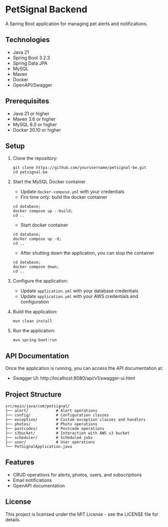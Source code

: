 # PetSignal Backend

A Spring Boot application for managing pet alerts and notifications.

## Technologies
- Java 21
- Spring Boot 3.2.3
- Spring Data JPA
- MySQL
- Maven
- Docker
- OpenAPI/Swagger

## Prerequisites

- Java 21 or higher
- Maven 3.6 or higher
- MySQL 8.0 or higher
- Docker 20.10 or higher

## Setup

1. Clone the repository:
   ```
   git clone https://github.com/yourusername/petsignal-be.git
   cd petsignal-be
   ```

2. Start the MySQL Docker container
   - Update `docker-compose.yml` with your credentials
   - Firs time only: build the docker container
   ```
   cd database;
   docker compose up --build;
   cd ..
   ```
   - Start docker container
   ```
   cd database;
   docker compose up -d;
   cd ..
   ```
   - After shutting down the application, you can stop the container
   ```
   cd database;
   docker compose down;
   cd ..
   ```
3. Configure the application:
    - Update `application.yml` with your database credentials
    - Update `application.yml` with your AWS credentials and configuration

4. Build the application:
   ```
   mvn clean install
   ```

5. Run the application:
   ```
   mvn spring-boot:run
   ```

## API Documentation

Once the application is running, you can access the API documentation at:

- Swagger UI: http://localhost:8080/api/v1/swagger-ui.html

## Project Structure

```
src/main/java/com/petsignal/
├── alert/            # Alert operations
├── config/           # Configuration classes
├── exception/        # Custom exception classes and handlers
├── photos/           # Photo operations
├── postcodes/        # Postcode operations
├── s3bucket/         # Interaction with AWS s3 bucket
├── scheduler/        # Scheduled jobs
├── user/             # User operations
└── PetSignalApplication.java
```

## Features
- CRUD operations for alerts, photos, users, and subscriptions
- Email notifications
- OpenAPI documentation


## License
This project is licensed under the MIT License - see the LICENSE file for details.

